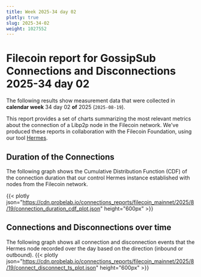 ```yaml
---
title: Week 2025-34 day 02
plotly: true
slug: 2025-34-02
weight: 1027552
---
```


# Filecoin report for GossipSub Connections and Disconnections 2025-34 day 02

The following results show measurement data that were collected in **calendar week** 34  day 02 **of** 
2025 (`2025-08-19`).

This report provides a set of charts summarizing the most relevant metrics about the connection of a Libp2p node in the Filecoin network.
We've produced these reports in collaboration with the Filecoin Foundation, using our tool [Hermes](/tools/hermes/).

## Duration of the Connections
The following graph shows the Cumulative Distribution Function (CDF) of the connection duration that our control Hermes instance established with nodes from the Filecoin network.

{{< plotly json="https://cdn.probelab.io/connections_reports/filecoin_mainnet/2025/8/19/connection_duration_cdf_plot.json" height="600px" >}}

## Connections and Disconnections over time
The following graph shows all connection and disconnection events that the Hermes node recorded over the day based on the direction (inbound or outbound).
{{< plotly json="https://cdn.probelab.io/connections_reports/filecoin_mainnet/2025/8/19/connect_disconnect_ts_plot.json" height="600px" >}}